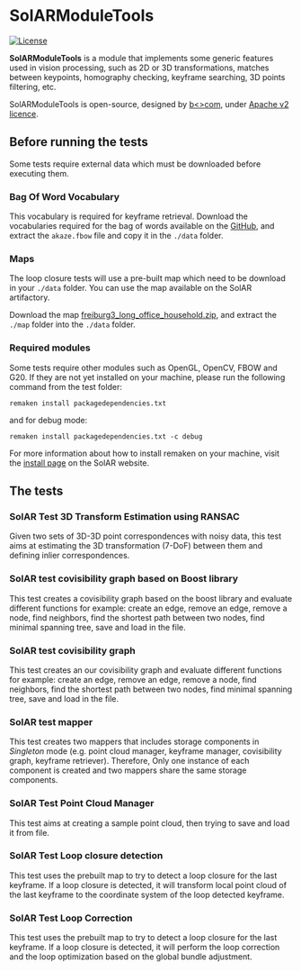 # SolARModuleTools

[![License](https://img.shields.io/github/license/SolARFramework/SolARModuleTools?style=flat-square&label=License)](https://www.apache.org/licenses/LICENSE-2.0)

**SolARModuleTools** is a module that implements some generic features used in vision processing, such as 2D or 3D transformations, matches between keypoints, homography checking, keyframe searching, 3D points filtering, etc.

SolARModuleTools is open-source, designed by [b<>com](https://b-com.com/en), under [Apache v2 licence](https://www.apache.org/licenses/LICENSE-2.0).

## Before running the tests

Some tests require external data which must be downloaded before executing them.

### Bag Of Word Vocabulary

This vocabulary is required for keyframe retrieval. Download the vocabularies required for the bag of words available on the [GitHub](https://github.com/SolarFramework/SolARModuleFBOW/releases/download/fbowVocabulary/fbow_voc.zip), and extract the `akaze.fbow` file and copy it in the `./data` folder.

### Maps

The loop closure tests will use a pre-built map which need to be download in your `./data` folder. You can use the map available on the SolAR artifactory.

Download the map [freiburg3_long_office_household.zip](https://repository.solarframework.org/generic/captures/singleRGB/TUM/freiburg3_long_office_household.zip), and extract the `./map` folder into the `./data` folder.

### Required modules

Some tests require other modules such as OpenGL, OpenCV, FBOW and G20. If they are not yet installed on your machine, please run the following command from the test folder:

<pre><code>remaken install packagedependencies.txt</code></pre>

and for debug mode:

<pre><code>remaken install packagedependencies.txt -c debug</code></pre>

For more information about how to install remaken on your machine, visit the [install page](https://solarframework.github.io/install/) on the SolAR website.

## The tests

### SolAR Test 3D Transform Estimation using RANSAC

Given two sets of 3D-3D point correspondences with noisy data, this test aims at estimating the 3D transformation (7-DoF) between them and defining inlier correspondences.

### SolAR test covisibility graph based on Boost library

This test creates a covisibility graph based on the boost library and evaluate different functions for example: create an edge, remove an edge, remove a node, find neighbors, find the shortest path between two nodes, find minimal spanning tree, save and load in the file.

### SolAR test covisibility graph

This test creates an our covisibility graph and evaluate different functions for example: create an edge, remove an edge, remove a node, find neighbors, find the shortest path between two nodes, find minimal spanning tree, save and load in the file.

### SolAR test mapper

This test creates two mappers that includes storage components in *Singleton* mode (e.g. point cloud manager, keyframe manager, covisibility graph, keyframe retriever).
Therefore, Only one instance of each component is created and two mappers share the same storage components.

### SolAR Test Point Cloud Manager

This test aims at creating a sample point cloud, then trying to save and load it from file.

### SolAR Test Loop closure detection

This test uses the prebuilt map to try to detect a loop closure for the last keyframe.
If a loop closure is detected, it will transform local point cloud of the last keyframe to the coordinate system of the loop detected keyframe.

### SolAR Test Loop Correction

This test uses the prebuilt map to try to detect a loop closure for the last keyframe.
If a loop closure is detected, it will perform the loop correction and the loop optimization based on the global bundle adjustment.
